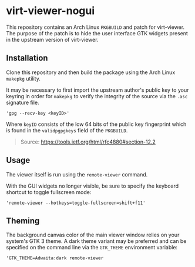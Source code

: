 # virt-viewer-nogui

This repository contains an Arch Linux `PKGBUILD` and patch for
virt-viewer.  The purpose of the patch is to hide the user interface
GTK widgets present in the upstream version of virt-viewer.

## Installation

Clone this repository and then build the package using the Arch Linux
`makepkg` utility.

It may be necessary to first import the upstream author's public key
to your keyring in order for `makepkg` to verify the integrity of the
source via the `.asc` signature file.

    'gpg --recv-key <keyID>'

Where `keyID` consists of the low 64 bits of the public key
fingerprint which is found in the `validpgpgkeys` field of the
`PKGBUILD`.

> Source: https://tools.ietf.org/html/rfc4880#section-12.2

## Usage

The viewer itself is run using the `remote-viewer` command.

With the GUI widgets no longer visible, be sure to specify the
keyboard shortcut to toggle fullscreen mode:

    'remote-viewer --hotkeys=toggle-fullscreen=shift+f11'

## Theming

The background canvas color of the main viewer window relies on your
system's GTK 3 theme.  A dark theme variant may be preferred and can
be specified on the command line via the `GTK_THEME` environment
variable:

    'GTK_THEME=Adwaita:dark remote-viewer
